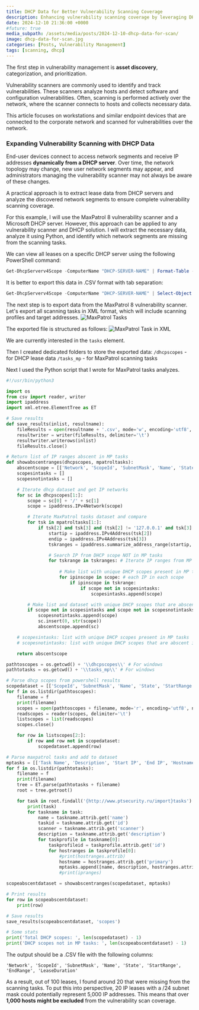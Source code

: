 ```yaml
---
title: DHCP Data for Better Vulnerability Scanning Coverage
description: Enhancing vulnerability scanning coverage by leveraging DHCP lease data
date: 2024-12-10 21:36:00 +0000
#future: true
media_subpath: /assets/media/posts/2024-12-10-dhcp-data-for-scan/
image: dhcp-data-for-scan.jpg
categories: [Posts, Vulnerability Management]
tags: [scanning, dhcp]
---
```


The first step in vulnerability management is **asset discovery**, categorization, and prioritization.

Vulnerability scanners are commonly used to identify and track vulnerabilities. These scanners analyze hosts and detect software and configuration vulnerabilities. Often, scanning is performed actively over the network, where the scanner connects to hosts and collects necessary data.

This article focuses on workstations and similar endpoint devices that are connected to the corporate network and scanned for vulnerabilities over the network.

### Expanding Vulnerability Scanning with DHCP Data

End-user devices connect to access network segments and receive IP addresses **dynamically from a DHCP server**. Over time, the network topology may change, new user network segments may appear, and administrators managing the vulnerability scanner may not always be aware of these changes.

A practical approach is to extract lease data from DHCP servers and analyze the discovered network segments to ensure complete vulnerability scanning coverage.

For this example, I will use the MaxPatrol 8 vulnerability scanner and a Microsoft DHCP server. However, this approach can be applied to any vulnerability scanner and DHCP solution. I will extract the necessary data, analyze it using Python, and identify which network segments are missing from the scanning tasks.

We can view all leases on a specific DHCP server using the following PowerShell command:
```powershell
Get-DhcpServerv4Scope -ComputerName "DHCP-SERVER-NAME" | Format-Table -AutoSize -Wrap
```

It is better to export this data in .CSV format with tab separation:
```powershell
Get-DhcpServerv4Scope -ComputerName "DHCP-SERVER-NAME" | Select-Object ScopeId,SubnetMask,Name,State,StartRange,EndRange,LeaseDuration | Export-Csv DHCP-SERVER-NAME.csv -Delimiter "`t"
```

The next step is to export data from the MaxPatrol 8 vulnerability scanner. Let's export all scanning tasks in XML format, which will include scanning profiles and target addresses.
![MaxPatrol Tasks](mp_screen.jpg)

The exported file is structured as follows:
![MaxPatrol Task in XML](xml.jpg)

We are currently interested in the `tasks` element.

Then I created dedicated folders to store the exported data:
`/dhcpscopes` - for DHCP lease data 
`/tasks_mp` - for MaxPatrol scanning tasks

Next I used the Python script that I wrote for MaxPatrol tasks analyzes.

```python
#!/usr/bin/python3

import os
from csv import reader, writer
import ipaddress
import xml.etree.ElementTree as ET

# Save results
def save_results(inlist, resultname):
    fileResults = open(resultname + '.csv', mode='w', encoding='utf8', newline='')
    resultwriter = writer(fileResults, delimiter='\t')
    resultwriter.writerows(inlist)
    fileResults.close()

# Return list of IP ranges abscent in MP tasks
def showabscentranges(dhcpscopes, mpatroltasks):
    abscentscope = [['Network', 'ScopeId', 'SubnetMask', 'Name', 'State', 'StartRange', 'EndRange', 'LeaseDuration']]
    scopesintasks = []
    scopesnotintasks = []

    # Iterate dhcp dataset and get IP networks
    for sc in dhcpscopes[1:]:
        scope = sc[0] + '/' + sc[1]
        scope = ipaddress.IPv4Network(scope)

        # Iterate MaxPatrol tasks dataset and compare
        for tsk in mpatroltasks[1:]:
            if tsk[2] and tsk[3] and (tsk[2] != '127.0.0.1' and tsk[3] != '127.0.0.1'):
                startip = ipaddress.IPv4Address(tsk[2])
                endip = ipaddress.IPv4Address(tsk[3])
                tskranges = ipaddress.summarize_address_range(startip, endip)

                # Search IP from DHCP scope NOT in MP tasks
                for tskrange in tskranges: # Iterate IP ranges from MP tasks
                
                    # Make list with unique DHCP scopes present in MP tasks
                    for ipinscope in scope: # each IP in each scope
                        if ipinscope in tskrange:
                            if scope not in scopesintasks:
                                scopesintasks.append(scope)

        # Make list and dataset with unique DHCP scopes that are abscent in MP tasks
        if scope not in scopesintasks and scope not in scopesnotintasks:
            scopesnotintasks.append(scope)
            sc.insert(0, str(scope))
            abscentscope.append(sc)

    # scopesintasks: list with unique DHCP scopes present in MP tasks
    # scopesnotintasks: list with unique DHCP scopes that are abscent in MP tasks

    return abscentscope

pathtoscopes = os.getcwd() + '\\dhcpscopes\\' # For windows
pathtotasks = os.getcwd() + '\\tasks_mp\\' # For windows

# Parse dhcp scopes from powershell results
scopedataset = [['ScopeId', 'SubnetMask', 'Name', 'State', 'StartRange', 'EndRange', 'LeaseDuration']]
for f in os.listdir(pathtoscopes):
    filename = f
    print(filename)
    scopes = open(pathtoscopes + filename, mode='r', encoding='utf8', newline='\n')
    readscopes = reader(scopes, delimiter='\t')
    listscopes = list(readscopes)
    scopes.close()

    for row in listscopes[2:]:
        if row and row not in scopedataset:
            scopedataset.append(row)

# Parse maxpatrol tasks and add to dataset
mptasks = [['Task Name', 'Description', 'Start IP', 'End IP', 'Hostname']]
for f in os.listdir(pathtotasks):
    filename = f
    print(filename)
    tree = ET.parse(pathtotasks + filename)
    root = tree.getroot()

    for task in root.findall('{http://www.ptsecurity.ru/import}tasks'):
        print(task)
        for taskname in task:
            name = taskname.attrib.get('name')
            taskid = taskname.attrib.get('id')
            scanner = taskname.attrib.get('scanner')
            description = taskname.attrib.get('description')
            for taskprofile in taskname[0]:
                taskprofileid = taskprofile.attrib.get('id')
                for hostranges in taskprofile[0]:
                    #print(hostranges.attrib)
                    hostname = hostranges.attrib.get('primary')
                    mptasks.append([name, description, hostranges.attrib.get('from'), hostranges.attrib.get('to'), hostname])
                    #print(ipranges)

scopeabscentdataset = showabscentranges(scopedataset, mptasks)

# Print results
for row in scopeabscentdataset:
    print(row)

# Save results
save_results(scopeabscentdataset, 'scopes')

# Some stats
print('Total DHCP scopes: ', len(scopedataset) - 1)
print('DHCP scopes not in MP tasks: ', len(scopeabscentdataset) - 1)
```

The output should be a .CSV file with the following columns:
```csv
'Network', 'ScopeId', 'SubnetMask', 'Name', 'State', 'StartRange', 'EndRange', 'LeaseDuration'
```

As a result, out of 100 leases, I found around 20 that were missing from the scanning tasks. To put this into perspective, 20 IP leases with a /24 subnet mask could potentially represent 5,000 IP addresses. This means that over **1,000 hosts might be excluded** from the vulnerability scan coverage.













